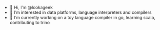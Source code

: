 - 👋 Hi, I’m @lookageek
- 👀 I’m interested in data platforms, language interpreters and compilers
- 🌱 I’m currently working on a toy language compiler in go, learning scala, contributing to trino
<!-- - 💞️ I’m looking to collaborate on ... -->
<!-- - 📫 How to reach me ... -->

<!---
lookageek/lookageek is a ✨ special ✨ repository because its `README.md` (this file) appears on your GitHub profile.
You can click the Preview link to take a look at your changes.
--->
